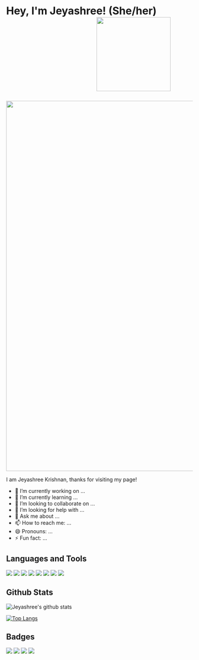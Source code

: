 <!--- This is an HTML comment in Markdown -->

# Hey, I'm Jeyashree! (She/her)  &emsp;&emsp;&emsp;&emsp;&emsp;&emsp;&emsp;&emsp;&nbsp;&nbsp; <img src="https://media.giphy.com/media/ztpMY1t5VYWlO/giphy.gif" width="200">


<img src="https://media.giphy.com/media/3oKIPpFhwsMNrRIjN6/giphy.gif" width="1000">

I am Jeyashree Krishnan, thanks for visiting my page!


- 🔭 I’m currently working on ...
- 🌱 I’m currently learning ...
- 👯 I’m looking to collaborate on ...
- 🤔 I’m looking for help with ...
- 💬 Ask me about ...
- 📫 How to reach me: ...
- 😄 Pronouns: ...
- ⚡ Fun fact: ...

## Languages and Tools

![](https://img.shields.io/badge/Linux-black) ![](https://img.shields.io/badge/Bash-black) ![](https://img.shields.io/badge/C++-black)
![](https://img.shields.io/badge/Python-black) ![](https://img.shields.io/badge/Git-black) ![](https://img.shields.io/badge/HTML-black)
![](https://img.shields.io/badge/Javascript-black) ![](https://img.shields.io/badge/CSS-black) 

## Github Stats

![Jeyashree's github stats](https://github-readme-stats.vercel.app/api?username=krishnanj&count_private=true&show_icons=true&theme=radical&include_all_commits=true)

[![Top Langs](https://github-readme-stats.vercel.app/api/top-langs/?username=krishnanj&langs_count=10&layout=compact&count_private=true&show_icons=true&theme=radical&include_all_commits=true)](https://github.com/anuraghazra/github-readme-stats)

## Badges

<!--- profile views, years, public repos, yearly commits -->
![](https://komarev.com/ghpvc/?username=krishnanj) ![](https://badges.pufler.dev/years/krishnanj) ![](https://badges.pufler.dev/repos/krishnanj)
![](https://badges.pufler.dev/commits/yearly/krishnanj)











